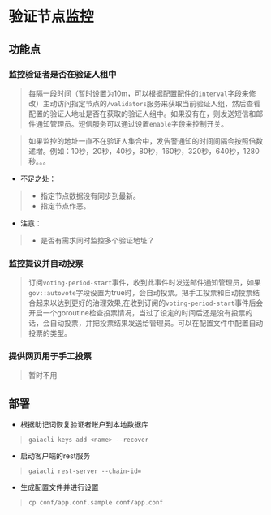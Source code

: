 # 验证节点监控

## 功能点
### 监控验证者是否在验证人租中
> 每隔一段时间（暂时设置为10m，可以根据配置配件的`interval`字段来修改）主动访问指定节点的`/validators`服务来获取当前验证人组，然后查看配置的验证人地址是否在获取的验证人组中。如果没有在，则发送短信和邮件通知管理员。短信服务可以通过设置`enable`字段来控制开关。

> 如果监控的地址一直不在验证人集合中，发告警通知的时间间隔会按照倍数递增。例如：10秒，20秒，40秒，80秒，160秒，320秒，640秒，1280秒。。。

* 不足之处：

> * 指定节点数据没有同步到最新。
> * 指定节点作恶。

* 注意：

> * 是否有需求同时监控多个验证地址？

### 监控提议并自动投票
> 订阅`voting-period-start`事件，收到此事件时发送邮件通知管理员，如果`gov::autovote`字段设置为true时，会自动投票。把手工投票和自动投票结合起来以达到更好的治理效果,在收到订阅的`voting-period-start`事件后会开启一个goroutine检查投票情况，当过了设定的时间后还是没有投票的话，会自动投票，并把投票结果发送给管理员。可以在配置文件中配置自动投票的类型。

### 提供网页用于手工投票
> 暂时不用

## 部署
* 根据助记词恢复验证者账户到本地数据库

> `gaiacli keys add <name> --recover`

* 启动客户端的rest服务

> `gaiacli rest-server --chain-id=`

* 生成配置文件并进行设置

> `cp conf/app.conf.sample conf/app.conf`





